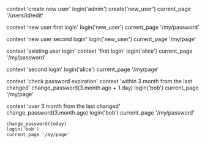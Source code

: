 
context 'create new user' 
  login('admin')
  create('new_user')
  current_page '/users/id/edit'

  context 'new user first login'
    login('new_user')
    current_page '/my/password'

  context 'new user second login'
    login('new_user')
    current_page '/my/page'

context 'existing user login'
  context 'first login'
    login('alice')
    current_page '/my/password'

  context 'second login'
    login('alice')
    current_page '/my/page'


context 'check password expiration'
  context 'within 3 month from the last changed'
    change_password(3.month.ago + 1.day)
    login('bob')
    current_page '/my/page'

  context 'over 3 month from the last changed'
    change_password(3.month.ago)
    login('bob')
    current_page '/my/password'

    change_password(today)
    login('bob')
    current_page '/my/page'
